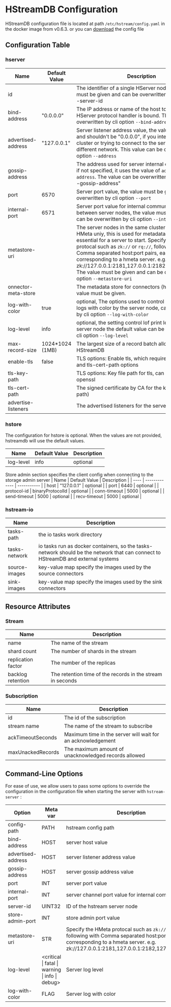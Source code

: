 # HStreamDB Configuration

HStreamDB configuration file is located at path `/etc/hstream/config.yaml` in the docker image from v0.6.3.
or you can [download](https://raw.githubusercontent.com/hstreamdb/hstream/main/conf/hstream.yaml) the config file

## Configuration Table

### hserver

| Name | Default Value | Description |
| ---- | ------------- | ----------- |
| id   |      | The identifier of a single HServer node, the value must be given and can be overwritten by cli option `--server-id |
| bind-address | "0.0.0.0" | The IP address or name of the host to which the HServer protocol handler is bound. The value can be overwritten by cli option `--bind-address` |
| advertised-address | "127.0.0.1" | Server listener address value, the value must be given and shouldn't be "0.0.0.0", if you intend to start a cluster or trying to connect to the server from a different network. This value can be overwritten by cli option `--address` |
| gossip-address |  | The address used for server internal communication, if not specified, it uses the value of `advertised-address`. The value can be overwritten by cli option "--gossip-address" |
| port | 6570 | Server port value, the value must be given and can be overwritten by cli option `--port`
| internal-port | 6571 | Server port value for internal communications between server nodes, the value must be given and can be overwritten by cli option `--internal-port` |
| metastore-uri |  | The server nodes in the same cluster shares an HMeta uniy, this is used for metadata storage and is essential for a server to start. Specify the HMeta protocal such as `zk://` or `rq://`, following with Comma separated host:port pairs, each corresponding to a hmeta server. e.g. zk://127.0.0.1:2181,127.0.0.1:2182,127.0.0.1:2183. The value must be given and can be overwritten by cli option `--metastore-uri` |
| onnector-meta-store | | The metadata store for connectors (hstream io), the value must be given. |
| log-with-color | true | optional, The options used to control whether print logs with color by the server node, can be overwritten by cli option `--log-with-color` |
| log-level | info | optional, the setting control lof print level by the server node the default value can be overwritten by cli option `--log-level` |
| max-record-size | 1024*1024 (1MB) | The largest size of a record batch allowed by HStreamDB|
| enable-tls | false | TLS options: Enable tls, which requires tls-key-path and tls-cert-path options |
| tls-key-path |  | TLS options: Key file path for tls, can be generated by openssl |
| tls-cert-path |  | The signed certificate by CA for the key(tls-key-path) |
| advertise-listeners |  | The advertised listeners for the server |

### hstore

The configuration for hstore is optional. When the values are not provided, hstreamdb will use the default values.

| Name | Default Value | Description |
| ---- | ------------- | ----------- |
|log-level| info | optional |

Store admin section specifies the client config when connecting to the storage admin server
| Name | Default Value | Description |
| ---- | ------------- | ----------- |
| host | "127.0.0.1" | optional |
| port | 6440 | optional |
| protocol-id | binaryProtocolId | optional |
| conn-timeout | 5000 | optional |
| send-timeout | 5000 | optional |
| recv-timeout | 5000 | optional |

### hstream-io

| Name | Description |
| ---- | ----------- |
| tasks-path | the io tasks work directory |
| tasks-network | io tasks run as docker containers, so the tasks-network should be the network that can connect to HStreamDB and external systems |
| source-images | key-value map specify the images used by the source connectors |
| sink-images | key-value map specify the images used by the sink connectors |

## Resource Attributes

### Stream

| Name | Description |
| ---- | ----------- |
| name | The name of the stream |
| shard count | The number of shards in the stream |
| replication factor | The number of the replicas |
| backlog retention | The retention time of the records in the stream in seconds|

### Subscription

| Name | Description |
| ---- | ----------- |
| id | The id of the subscription |
| stream name | The name of the stream to subscribe |
| ackTimeoutSeconds | Maximum time in the server will wait for an acknowledgement |
| maxUnackedRecords | The maximum amount of unacknowledged records allowed |

## Command-Line Options

For ease of use, we allow users to pass some options to override the configuration in the configuration file when starting the server with `hstream-server` :

| Option | Meta var | Description |
| ------ | -------- | ----------- |
| config-path | PATH     | hstream config path |
| bind-address | HOST     | server host value   |
| advertised-address | HOST     | server listener address value   |
| gossip-address | HOST     | server gossip address value   |
| port        | INT      | server port value   |
| internal-port |  INT   | server channel port value for internal communication |
| server-id     | UINT32 | ID of the hstream server node |
| store-admin-port | INT | store admin port value |
| metastore-uri    | STR | Specify the HMeta protocal such as `zk://` or `rq://`, following with Comma separated host:port pairs, each corresponding to a hmeta server. e.g. zk://127.0.0.1:2181,127.0.0.1:2182,127.0.0.1:2183. |
| log-level | <critical \| fatal \| warning \| info \| debug> | Server log level |
| log-with-color | FLAG | Server log with color |
